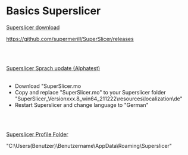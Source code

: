 # Basics Superslicer

<u>Superslicer download</u>

https://github.com/supermerill/SuperSlicer/releases

<br>
</br>

<u>Superslicer Sprach update (Alphatest)</u>
<br>
</br>
- Download "SuperSlicer.mo
- Copy and replace "SuperSlicer.mo" to your Superslicer folder "SuperSlicer_Versionxxx.8_win64_211222\resources\localization\de"
- Restart Superslicer and change language to "German"
<br>
</br>
 
<u>Superslicer Profile Folder</u>

"C:\Users(Benutzer)\Benutzername\AppData\Roaming\Superslicer"